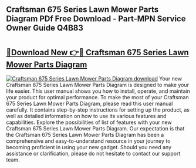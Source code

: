 ## Craftsman 675 Series Lawn Mower Parts Diagram PDf Free Download - Part-MPN Service Owner Guide Q4B83

# <h2><a href="http://dfq89vu.blite.top/?on=Craftsman+675+Series+Lawn+Mower+Parts+Diagram">🔗Download New 👉🔴 Craftsman 675 Series Lawn Mower Parts Diagram</a></h2>

[![Craftsman 675 Series Lawn Mower Parts Diagram download](https://i.imgur.com/lujVjoI.png)](http://dfq89vu.blite.top/?on=Craftsman+675+Series+Lawn+Mower+Parts+Diagram)
Your new Craftsman 675 Series Lawn Mower Parts Diagram is designed to make your life easier. This user manual shows you how to install, operate, and maintain your product for optimal performance. To make the most of your Craftsman 675 Series Lawn Mower Parts Diagram, please read this user manual carefully. It contains step-by-step instructions for setting up the product, as well as detailed information on how to use its various features and capabilities. Explore the possibilities of list of features with your new Craftsman 675 Series Lawn Mower Parts Diagram. Our expectation is that the Craftsman 675 Series Lawn Mower Parts Diagram has been a comprehensive and easy-to-understand resource in your journey to becoming proficient in using your new gadget. Should you need any assistance or clarification, please do not hesitate to contact our support team.
